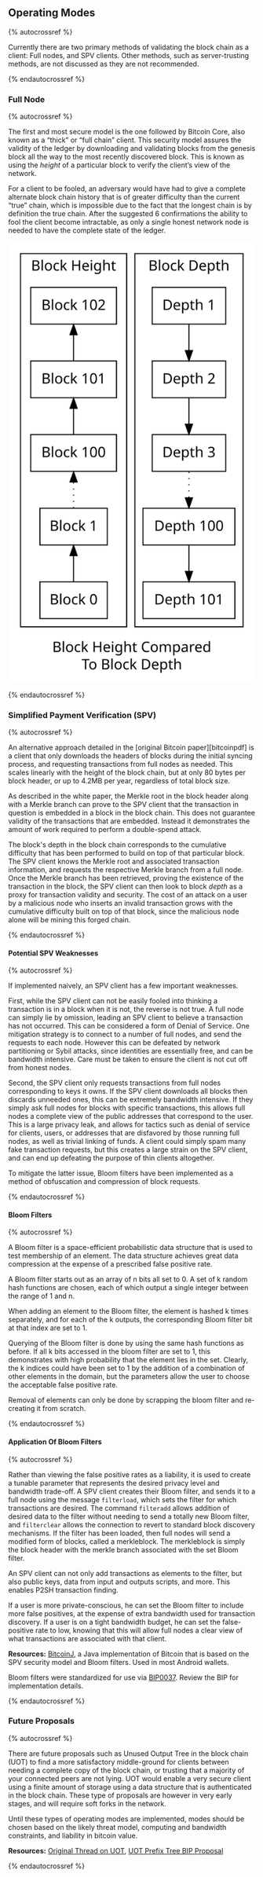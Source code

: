 ## Operating Modes

{% autocrossref %}

Currently there are two primary methods of validating the block chain as a client: Full nodes, and SPV clients. Other methods, such as server-trusting methods, are not discussed as they are not recommended.

{% endautocrossref %}

### Full Node

{% autocrossref %}

The first and most secure model is the one followed by Bitcoin Core, also known as a “thick” or “full chain” client. This security model assures the validity of the ledger by downloading and validating blocks from the genesis block all the way to the most recently discovered block. This is known as using the *height* of a particular block to verify the client’s view of the network. 

For a client to be fooled, an adversary would have had to give a complete alternate block chain history that is of greater difficulty than the current “true” chain, which is impossible due to the fact that the longest chain is by definition the true chain. After the suggested 6 confirmations the ability to fool the client become intractable, as only a single honest network node is needed to have the complete state of the ledger. 

![Block Height Compared To Block Depth](/img/dev/en-block-height-vs-depth.svg)

{% endautocrossref %}

### Simplified Payment Verification (SPV)

{% autocrossref %}

An alternative approach detailed in the [original Bitcoin paper][bitcoinpdf] is a client that only downloads the headers of blocks during the initial syncing process, and requesting transactions from full nodes as needed. This scales linearly with the height of the block chain, but at only 80 bytes per block header, or up to 4.2MB per year, regardless of total block size. 

As described in the white paper, the Merkle root in the block header along with a Merkle branch can prove to the SPV client that the transaction in question is embedded in a block in the block chain. This does not guarantee validity of the transactions that are embedded. Instead it demonstrates the amount of work required to perform a double-spend attack. 

The block's depth in the block chain corresponds to the cumulative difficulty that has been performed to build on top of that particular block. The SPV client knows the Merkle root and associated transaction information, and requests the respective Merkle branch from a full node. Once the Merkle branch has been retrieved, proving the existence of the transaction in the block, the SPV client can then look to block *depth* as a proxy for transaction validity and security. The cost of an attack on a user by a malicious node who inserts an invalid transaction grows with the cumulative difficulty built on top of that block, since the malicious node alone will be mining this forged chain. 

{% endautocrossref %}

#### Potential SPV Weaknesses

{% autocrossref %}

If implemented naively, an SPV client has a few important weaknesses. 

First, while the SPV client can not be easily fooled into thinking a transaction is in a block when it is not, the reverse is not true. A full node can simply lie by omission, leading an SPV client to believe a transaction has not occurred. This can be considered a form of Denial of Service. One mitigation strategy is to connect to a number of full nodes, and send the requests to each node. However this can be defeated by network partitioning or Sybil attacks, since identities are essentially free, and can be bandwidth intensive. Care must be taken to ensure the client is not cut off from honest nodes.

Second, the SPV client only requests transactions from full nodes corresponding to keys it owns. If the SPV client downloads all blocks then discards unneeded ones, this can be extremely bandwidth intensive. If they simply ask full nodes for blocks with specific transactions, this allows full nodes a complete view of the public addresses that correspond to the user. This is a large privacy leak, and allows for tactics such as denial of service for clients, users, or addresses that are disfavored by those running full nodes, as well as trivial linking of funds. A client could simply spam many fake transaction requests, but this creates a large strain on the SPV client, and can end up defeating the purpose of thin clients altogether. 

To mitigate the latter issue, Bloom filters have been implemented as a method of obfuscation and compression of block requests. 

{% endautocrossref %}

#### Bloom Filters

{% autocrossref %}

A Bloom filter is a space-efficient probabilistic data structure that is used to test membership of an element. The data structure achieves great data compression at the expense of a prescribed false positive rate. 

A Bloom filter starts out as an array of n bits all set to 0. A set of k random hash functions are chosen, each of which output<!--noref--> a single integer between the range of 1 and n.

When adding an element to the Bloom filter, the element is hashed k times separately, and for each of the k outputs<!--noref-->, the corresponding Bloom filter bit at that index are set to 1. 

<!-- Add picture here from wikipedia to explain the bits -->

Querying of the Bloom filter is done by using the same hash functions as before. If all k bits accessed in the bloom filter are set to 1, this demonstrates with high probability that the element lies in the set. Clearly, the k indices could have been set to 1 by the addition of a combination of other elements in the domain, but the parameters allow the user to choose the acceptable false positive rate. 

Removal of elements can only be done by scrapping the bloom filter and re-creating it from scratch.

{% endautocrossref %}

#### Application Of Bloom Filters 

{% autocrossref %}

Rather than viewing the false positive rates as a liability, it is used to create a tunable parameter that represents the desired privacy level and bandwidth trade-off. A SPV client creates their Bloom filter, and sends it to a full node using the message `filterload`, which sets the filter for which transactions are desired. The command `filteradd` allows addition of desired data to the filter without needing to send a totally new Bloom filter, and `filterclear` allows the connection to revert to standard block discovery mechanisms. If the filter has been loaded, then full nodes will send a modified form of blocks, called a merkleblock. The merkleblock is simply the block header with the merkle branch associated with the set Bloom filter. 

An SPV client can not only add transactions as elements to the filter, but also public keys, data from input and outputs scripts, and more. This enables P2SH transaction finding.

If a user is more private-conscious, he can set the Bloom filter to include more false positives, at the expense of extra bandwidth used for transaction discovery. If a user is on a tight bandwidth budget, he can set the false-positive rate to low, knowing that this will allow full nodes a clear view of what transactions are associated with that client. 

**Resources:** [BitcoinJ](http://bitcoinj.org), a Java implementation of Bitcoin that is based on the SPV security model and Bloom filters. Used in most Android wallets.

Bloom filters were standardized for use via [BIP0037](https://github.com/bitcoin/bips/blob/master/bip-0037.mediawiki). Review the BIP for implementation details.

{% endautocrossref %}

<!-- As mentioned before, this could certainly be cut as it's still future work -->

### Future Proposals 

{% autocrossref %}

There are future proposals such as Unused Output Tree in the block chain (UOT) to find a more satisfactory middle-ground for clients between needing a complete copy of the block chain, or trusting that a majority of your connected peers are not lying. UOT would enable a very secure client using a finite amount of storage using a data structure that is authenticated in the block chain. These type of proposals are however in very early stages, and will require soft forks in the network. 

Until these types of operating modes are implemented, modes should be chosen based on the likely threat model, computing and bandwidth constraints, and liability in bitcoin value.  

**Resources:** [Original Thread on UOT](https://bitcointalk.org/index.php?topic=88208.0), [UOT Prefix Tree BIP Proposal](https://github.com/maaku/bips/blob/master/drafts/auth-trie.mediawiki)

{% endautocrossref %}
